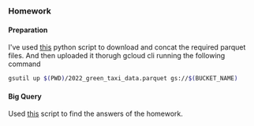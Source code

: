 ### Homework

#### Preparation
I've used [this](./ingest_to_gcs.py) python script to download and concat the required parquet files. And then uploaded it thorugh gcloud cli running the following command
```bash
gsutil up $(PWD)/2022_green_taxi_data.parquet gs://$(BUCKET_NAME)
```

#### Big Query
Used [this](./homework.sql) script to find the answers of the homework.
